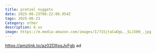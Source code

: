 ```yaml
---
title: pretzel nuggets
date: 2025-06-23T06:22:08.954Z
tags: 2025-06-23
Category: other
description: 6.xx
image: https://m.media-amazon.com/images/I/71SjtaCwDgL._SL1500_.jpg
---
```

https://amzlink.to/az02DXpsJvFgb ad